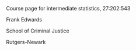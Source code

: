 Course page for intermediate statistics, 27:202:543

Frank Edwards

School of Criminal Justice

Rutgers-Newark
